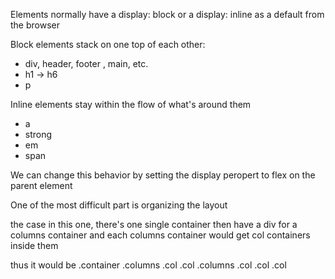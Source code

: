 Elements normally have a display: block
or a display: inline
as a default from the browser

Block elements stack on one top of each other:

- div, header, footer , main, etc.
- h1 -> h6
- p

Inline elements stay within the flow of what's around them

- a
- strong
- em
- span

We can change this behavior by setting the display peropert to flex on the parent element

One of the most difficult part is organizing the layout

the case in this one, there's one single container
then have a div for a columns container
and each columns container would get col containers inside them

thus it would be
    .container
        .columns
            .col
            .col
        .columns
            .col
            .col
            .col
